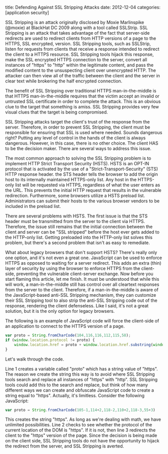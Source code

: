 title: Defending Against SSL Stripping Attacks
date: 2012-12-04
categories: [application security]

SSL Stripping is an attack originally disclosed by Moxie Marlinspike (@moxie) at BlackHat DC 2009 along with a tool called SSLStrip. SSL Stripping is an attack that takes advantage of the fact that server-side redirects are used to redirect clients from HTTP versions of a page to the HTTPS, SSL encrypted, version. SSL Stripping tools, such as SSLStrip, listen for requests from clients that receive a response intended to redirect the client to a HTTPS resource. SSL Stripping tools hijack this response, make the SSL encrypted HTTPS connection to the server, convert all instances of "https" to "http" within the legitimate content, and pass the modified content to the unsuspecting client over unencrypted HTTP. The attacker can then view all of the traffic between the client and the server in clear text while brokering the half encrypted connection.

The benefit of SSL Stripping over traditional HTTPS man-in-the-middle is that HTTPS man-in-the-middle requires that the victim accept an invalid or untrusted SSL certificate in order to complete the attack. This is an obvious clue to the target that something is amiss. SSL Stripping provides very few visual clues that the target is being compromised.

SSL Stripping attacks target the client's trust of the response from the server. Therefore, in order to prevent SSL Stripping, the client must be responsible for ensuring that SSL is used where needed. Sounds dangerous right? Putting any level of control in the hands of the client is always dangerous. However, in this case, there is no other choice. The client HAS to be the decision maker. There are several ways to address this issue.

The most common approach to solving the SSL Stripping problem is to implement HTTP Strict Transport Security (HSTS). HSTS is an OPT-IN protocol that is activated by the use of a "Strict-Transport-Security" (STS) HTTP response header. the STS header tells the browser to add the origin host to its internally maintained HTTPS-only list. Any host in the HTTPS-only list will be requested via HTTPS, regardless of what the user enters as the URL. This prevents the initial HTTP request that results in the vulnerable redirection. Furthermore, some browsers utilize a HSTS preload list. Administrators can submit their hosts to the various browser vendors to be included in the preload list.

There are several problems with HSTS. The first issue is that the STS header must be transmitted from the server to the client via HTTPS. Therefore, the issue still remains that the initial connection between the client and server can be "SSL stripped" before the host ever gets added to the HTTP-only list. Getting preloaded into the HTTP-only list solves this problem, but there's a second problem that isn't as easy to remediate.

What about legacy browsers that don't support HSTS? There's really only one option, and it's not even a great one. JavaScript can be used to enforce HTTPS as opposed to waiting for a server redirect. This adds an extra (thin) layer of security by using the browser to enforce HTTPS from the client-side, preventing the vulnerable client-server exchange. Now before you start flaming this article, let me finish. It must be understood that while this will work, a man-in-the-middle still has control over all cleartext responses from the server to the client. Therefore, if a man-in-the-middle is aware of the JavaScript-based anti-SSL Stripping mechanism, they can customize their SSL Stripping tool to also strip the anti-SSL Stripping code out of the response, rendering the client defenseless. Like I said, it's not a great solution, but it is the only option for legacy browsers.

The following is an example of JavaScript code will force the client-side of an application to connect to the HTTPS version of a page.

``` JavaScript
var proto = String.fromCharCode(104,116,116,112,115,58);
if (window.location.protocol != proto) {
    window.location.href = proto + window.location.href.substring(window.location.protocol.length);
}
```

Let's walk through the code.

Line 1 creates a variable called "proto" which has a string value of "https". The reason we create the string this way is to avoid where SSL Stripping tools search and replace all instances of "https" with "http". SSL Stripping tools could add this to the search and replace, but think of how many different ways we can create and obfuscate JavaScript code to create a string equal to "https". Actually, it's limitless. Consider the following JavaScript:

``` JavaScript
var proto = String.fromCharCode(105-1,114+2,118-2,110+2,118-3,55+3)
```

This creates the string "https". As long as we're dealing with math, we have unlimited possibilities. Line 2 checks to see whether the protocol of the current location of the DOM is "https". If it is not, then line 3 redirects the client to the "https" version of the page. Since the decision is being made on the client side, SSL Stripping tools do not have the opportunity to hijack the redirect from the server, and SSL Stripping is averted.
